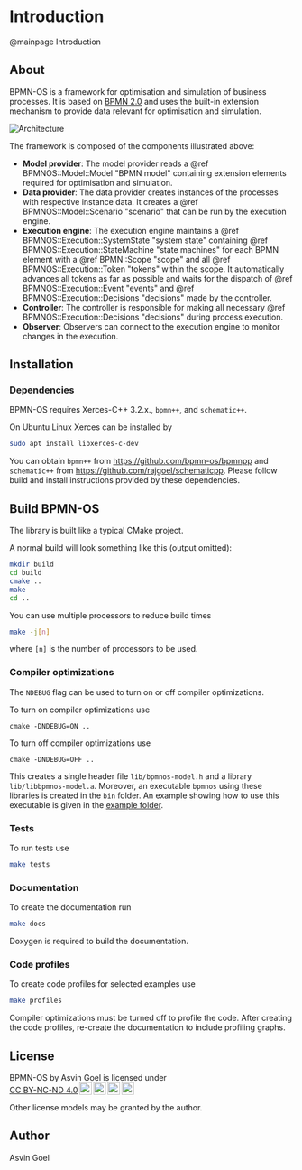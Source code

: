 # Introduction
@mainpage Introduction

## About

BPMN-OS is a framework for optimisation and simulation of business processes. It is based on [BPMN 2.0](http://www.omg.org/spec/BPMN/2.0/) and uses the built-in extension mechanism to provide data relevant for optimisation and simulation.

![Architecture](images/Architecture.svg)

The framework is composed of the components illustrated above:

- **Model provider**: The model provider reads a @ref BPMNOS::Model::Model "BPMN model" containing extension elements required for optimisation and simulation.
- **Data provider**: The data provider creates instances of the processes with respective instance data. It creates a @ref BPMNOS::Model::Scenario "scenario" that can be run by the execution engine.
- **Execution engine**: The execution engine maintains a @ref BPMNOS::Execution::SystemState "system state" containing @ref BPMNOS::Execution::StateMachine "state machines" for each BPMN element with a @ref BPMN::Scope "scope" and all @ref BPMNOS::Execution::Token "tokens" within the scope. It automatically advances all tokens as far as possible and waits for the dispatch of @ref BPMNOS::Execution::Event "events" and @ref BPMNOS::Execution::Decisions "decisions" made by the controller.
- **Controller**: The controller is responsible for making all necessary @ref BPMNOS::Execution::Decisions "decisions" during process execution.
- **Observer**: Observers can connect to the execution engine to monitor changes in the execution.



## Installation

### Dependencies

BPMN-OS requires Xerces-C++ 3.2.x., `bpmn++`, and  `schematic++`.

On Ubuntu Linux Xerces can be installed by
```sh
sudo apt install libxerces-c-dev
```

You can obtain `bpmn++` from https://github.com/bpmn-os/bpmnpp and `schematic++` from https://github.com/rajgoel/schematicpp. Please follow build and install instructions provided by these dependencies.

## Build BPMN-OS

The library is built like a typical CMake project.

 A normal build will look something like this (output omitted):

```sh
mkdir build
cd build
cmake ..
make
cd ..
 ```

You can use multiple processors to reduce build times
```sh
make -j[n]
 ```
where `[n]` is the number of processors to be used.

### Compiler optimizations

The `NDEBUG` flag can be used to turn on or off compiler optimizations.

To turn on compiler optimizations use
```
cmake -DNDEBUG=ON ..
```

To turn off compiler optimizations use
```
cmake -DNDEBUG=OFF ..
```

This creates a single header file `lib/bpmnos-model.h` and a library `lib/libbpmnos-model.a`. Moreover, an executable `bpmnos` using these libraries is created in the `bin` folder. An example showing how to use this executable is given in the [example folder](example).

### Tests

To run tests use
```sh
make tests
```

### Documentation

To create the documentation run
```sh
make docs
```
Doxygen is required to build the documentation.

### Code profiles

To create code profiles for selected examples use
```sh
make profiles
```

Compiler optimizations must be turned off to profile the code. After creating the code profiles, re-create the documentation to include profiling graphs.


## License

<p xmlns:cc="http://creativecommons.org/ns#" xmlns:dct="http://purl.org/dc/terms/"><span property="dct:title">BPMN-OS</span> by <span property="cc:attributionName">Asvin Goel</span> is licensed under <a href="https://creativecommons.org/licenses/by-nc-nd/4.0/?ref=chooser-v1" target="_blank" rel="license noopener noreferrer" style="display:inline-block;">CC BY-NC-ND 4.0<img style="height:22px!important;margin-left:3px;vertical-align:text-bottom;" src="https://mirrors.creativecommons.org/presskit/icons/cc.svg?ref=chooser-v1" alt=""><img style="height:22px!important;margin-left:3px;vertical-align:text-bottom;" src="https://mirrors.creativecommons.org/presskit/icons/by.svg?ref=chooser-v1" alt=""><img style="height:22px!important;margin-left:3px;vertical-align:text-bottom;" src="https://mirrors.creativecommons.org/presskit/icons/nc.svg?ref=chooser-v1" alt=""><img style="height:22px!important;margin-left:3px;vertical-align:text-bottom;" src="https://mirrors.creativecommons.org/presskit/icons/nd.svg?ref=chooser-v1" alt=""></a></p>

Other license models may be granted by the author.

## Author

Asvin Goel
